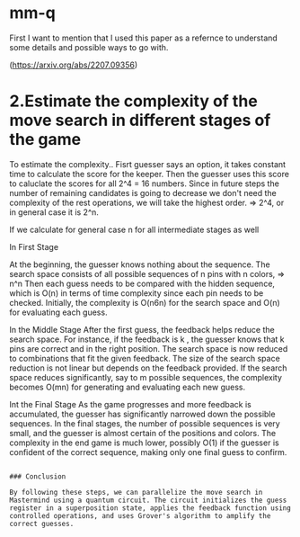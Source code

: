 # mm-q

First I want to mention that I used this paper as a refernce to understand some details and possible ways to go with.

(https://arxiv.org/abs/2207.09356)

# 2.Estimate the complexity of the move search in different stages of the game

To estimate the complexity..
Fisrt guesser says an option, it takes constant time to calculate the score for the keeper.
Then the guesser uses this score to caluclate the scores for all 2^4 = 16 numbers.
Since in future steps the number of remaining candidates is going to decrease we don't need the complexity of the rest operations, we will take the highest order. => 2^4, or in general case it is 2^n.

If we calculate for general case n for all intermediate stages as well

In First Stage

At the beginning, the guesser knows nothing about the sequence. The search space consists of all possible sequences of n pins with n colors, => n^n
Then each guess needs to be compared with the hidden sequence, which is O(n) in terms of time complexity since each pin needs to be checked.
Initially, the complexity is  O(n6n) for the search space and O(n) for evaluating each guess.

In the Middle Stage
After the first guess, the feedback helps reduce the search space. For instance, if the feedback is k , the guesser knows that k pins are correct and in the right position.
The search space is now reduced to combinations that fit the given feedback. The size of the search space reduction is not linear but depends on the feedback provided.
If the search space reduces significantly, say to m possible sequences, the complexity becomes  O(mn) for generating and evaluating each new guess.

Int the Final Stage
As the game progresses and more feedback is accumulated, the guesser has significantly narrowed down the possible sequences.
In the final stages, the number of possible sequences is very small, and the guesser is almost certain of the positions and colors.
The complexity in the end game is much lower, possibly O(1) if the guesser is confident of the correct sequence, making only one final guess to confirm.
```

### Conclusion

By following these steps, we can parallelize the move search in Mastermind using a quantum circuit. The circuit initializes the guess register in a superposition state, applies the feedback function using controlled operations, and uses Grover's algorithm to amplify the correct guesses.
